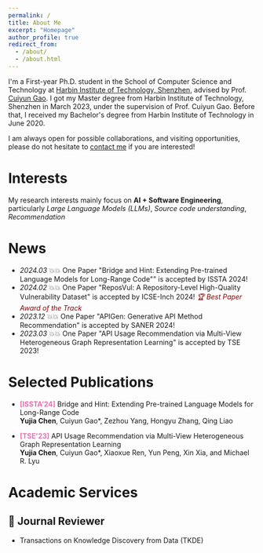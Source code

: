 ```yaml
---
permalink: /
title: About Me
excerpt: "Homepage"
author_profile: true
redirect_from: 
  - /about/
  - /about.html
---
```


I'm a First-year Ph.D. student in the School of Computer Science and Technology at [Harbin Institute of Technology, Shenzhen](http://cs.hitsz.edu.cn/), advised by Prof. [Cuiyun Gao](https://cuiyungao.github.io/). I got my Master degree from Harbin Institute of Technology, Shenzhen in March 2023, under the supervision of Prof. Cuiyun Gao. Before that, I received my Bachelor's degree from Harbin Institute of Technology in June 2020. 

I am always open for possible collaborations, and visiting opportunities, please do not hesitate to [contact me](yujiachen@stu.hit.edu.cn) if you are interested!
# Interests
My research interests mainly focus on **AI + Software Engineering**, particularly *Large Language Models (LLMs)*, *Source code understanding*, *Recommendation*

#  News
- *2024.03* 💥💥 One Paper "Bridge and Hint: Extending Pre-trained Language Models for Long-Range Code"" is accepted by ISSTA 2024!
- *2024.02* 💥💥 One Paper "ReposVul: A Repository-Level High-Quality Vulnerability Dataset" is accepted by ICSE-Inch 2024! *<font color="#8B0000">🏆 Best Paper Award of the Track</font>*
- *2023.12* 💥💥 One Paper "APIGen: Generative API Method Recommendation" is accepted by SANER 2024!
- *2023.03* 💥💥 One Paper "API Usage Recommendation via Multi-View Heterogeneous Graph Representation Learning" is accepted by TSE 2023!

# Selected Publications 
- **<font color="#ea6eaf">[ISSTA’24]</font>** Bridge and Hint: Extending Pre-trained Language Models for Long-Range Code   
**Yujia Chen**, Cuiyun Gao*, Zezhou Yang, Hongyu Zhang, Qing Liao

- **<font color="#ea6eaf">[TSE'23]</font>** API Usage Recommendation via Multi-View Heterogeneous Graph  Representation Learning   
**Yujia Chen**, Cuiyun Gao*, Xiaoxue Ren, Yun Peng, Xin Xia, and Michael R. Lyu

# Academic Services

## 📝 Journal Reviewer
* Transactions on Knowledge Discovery from Data (TKDE)
